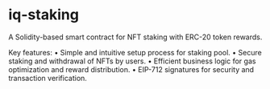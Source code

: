 # iq-staking
A Solidity-based smart contract for NFT staking with ERC-20 token rewards.

Key features:
• Simple and intuitive setup process for staking pool.
• Secure staking and withdrawal of NFTs by users.
• Efficient business logic for gas optimization and reward distribution.
• EIP-712 signatures for security and transaction verification.
